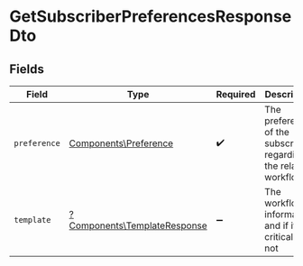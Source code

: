 # GetSubscriberPreferencesResponseDto


## Fields

| Field                                                                       | Type                                                                        | Required                                                                    | Description                                                                 |
| --------------------------------------------------------------------------- | --------------------------------------------------------------------------- | --------------------------------------------------------------------------- | --------------------------------------------------------------------------- |
| `preference`                                                                | [Components\Preference](../../Models/Components/Preference.md)              | :heavy_check_mark:                                                          | The preferences of the subscriber regarding the related workflow            |
| `template`                                                                  | [?Components\TemplateResponse](../../Models/Components/TemplateResponse.md) | :heavy_minus_sign:                                                          | The workflow information and if it is critical or not                       |